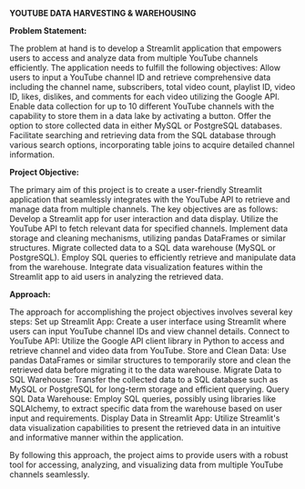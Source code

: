 **YOUTUBE DATA HARVESTING & WAREHOUSING**

**Problem Statement:**

The problem at hand is to develop a Streamlit application that empowers users to access and analyze data from multiple YouTube channels efficiently. The application needs to fulfill the following objectives:
Allow users to input a YouTube channel ID and retrieve comprehensive data including the channel name, subscribers, total video count, playlist ID, video ID, likes, dislikes, and comments for each video utilizing the Google API.
Enable data collection for up to 10 different YouTube channels with the capability to store them in a data lake by activating a button.
Offer the option to store collected data in either MySQL or PostgreSQL databases.
Facilitate searching and retrieving data from the SQL database through various search options, incorporating table joins to acquire detailed channel information.


**Project Objective:**

The primary aim of this project is to create a user-friendly Streamlit application that seamlessly integrates with the YouTube API to retrieve and manage data from multiple channels. The key objectives are as follows:
Develop a Streamlit app for user interaction and data display.
Utilize the YouTube API to fetch relevant data for specified channels.
Implement data storage and cleaning mechanisms, utilizing pandas DataFrames or similar structures.
Migrate collected data to a SQL data warehouse (MySQL or PostgreSQL).
Employ SQL queries to efficiently retrieve and manipulate data from the warehouse.
Integrate data visualization features within the Streamlit app to aid users in analyzing the retrieved data.



**Approach:**

The approach for accomplishing the project objectives involves several key steps:
Set up Streamlit App: Create a user interface using Streamlit where users can input YouTube channel IDs and view channel details.
Connect to YouTube API: Utilize the Google API client library in Python to access and retrieve channel and video data from YouTube.
Store and Clean Data: Use pandas DataFrames or similar structures to temporarily store and clean the retrieved data before migrating it to the data warehouse.
Migrate Data to SQL Warehouse: Transfer the collected data to a SQL database such as MySQL or PostgreSQL for long-term storage and efficient querying.
Query SQL Data Warehouse: Employ SQL queries, possibly using libraries like SQLAlchemy, to extract specific data from the warehouse based on user input and requirements.
Display Data in Streamlit App: Utilize Streamlit's data visualization capabilities to present the retrieved data in an intuitive and informative manner within the application.

By following this approach, the project aims to provide users with a robust tool for accessing, analyzing, and visualizing data from multiple YouTube channels seamlessly.






